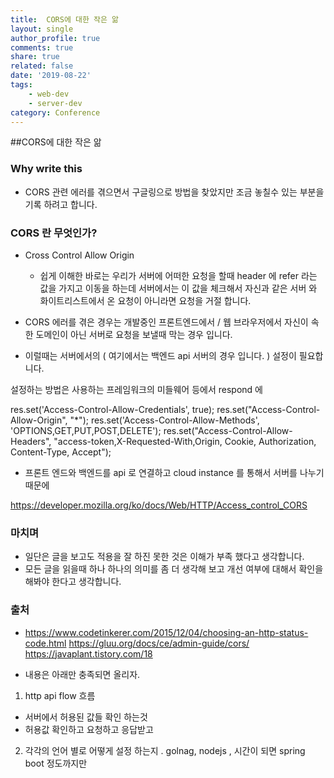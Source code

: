 ```yaml
---
title:  CORS에 대한 작은 앎
layout: single
author_profile: true
comments: true
share: true
related: false
date: '2019-08-22'
tags:
    - web-dev
    - server-dev
category: Conference
---
```


##CORS에 대한 작은 앎

### Why write this
* CORS 관련 에러를 겪으면서 구글링으로 방법을 찾았지만 조금 놓칠수 있는 부분을 기록 하려고 합니다. 


### CORS 란 무엇인가? 
* Cross Control Allow Origin 
  * 쉽게 이해한 바로는 우리가 서버에 어떠한 요청을 할때 header 에 refer 라는 값을 가지고 이동을 하는데 
  서버에서는 이 값을 체크해서 자신과 같은 서버 와 화이트리스트에서 온 요청이 아니라면 요청을 거절 합니다.


* CORS 에러를 겪은 경우는 개발중인 프론트엔드에서 / 웹 브라우저에서 자신이 속한 도메인이 아닌 서버로 요청을 보낼때 막는 경우 입니다.
* 이럴때는 서버에서의 ( 여기에서는 백엔드 api 서버의 경우 입니다. ) 설정이 필요합니다. 

설정하는 방법은 사용하는 프레임워크의 미들웨어 등에서 respond 에 

res.set('Access-Control-Allow-Credentials', true);
  res.set("Access-Control-Allow-Origin", "*");
  res.set('Access-Control-Allow-Methods', 'OPTIONS,GET,PUT,POST,DELETE');
  res.set("Access-Control-Allow-Headers",
    "access-token,X-Requested-With,Origin, Cookie, Authorization, Content-Type, Accept");



* 프론트 엔드와 백엔드를 api 로 연결하고 cloud instance 를 통해서 서버를 나누기 때문에 


https://developer.mozilla.org/ko/docs/Web/HTTP/Access_control_CORS


### 마치며
* 일단은 글을 보고도 적용을 잘 하진 못한 것은 이해가 부족 했다고 생각합니다.
* 모든 글을 읽을때 하나 하나의 의미를 좀 더 생각해 보고 개선 여부에 대해서 확인을 해봐야 한다고 생각합니다. 


### 출처
* https://www.codetinkerer.com/2015/12/04/choosing-an-http-status-code.html
https://gluu.org/docs/ce/admin-guide/cors/
https://javaplant.tistory.com/18

* 내용은 아래만 충족되면 올리자.
1. http api flow 흐름 
  * 서버에서 허용된 값들 확인 하는것 
  * 허용값 확인하고 요청하고 응답받고
2. 각각의 언어 별로 어떻게 설정 하는지 . golnag, nodejs , 시간이 되면 spring boot 정도까지만 
